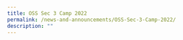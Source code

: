 ```yaml
---
title: OSS Sec 3 Camp 2022
permalink: /news-and-announcements/OSS-Sec-3-Camp-2022/
description: ""
---
```

